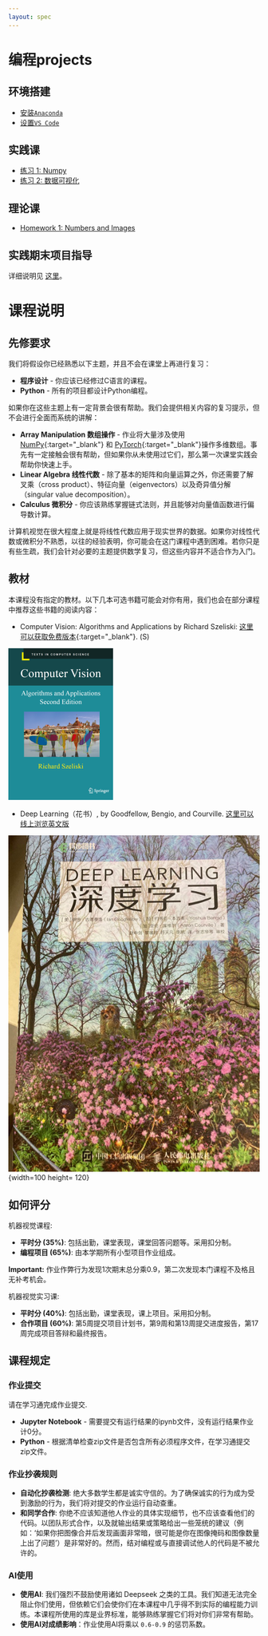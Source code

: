 ```yaml
---
layout: spec
---
```


<link href="style.css" rel="stylesheet">




# 编程projects

## 环境搭建

- [安装`Anaconda`](conda.md)
- [设置`VS Code`](vscode.md)

## 实践课
- [练习 1: Numpy](hw1.md)
- [练习 2: 数据可视化](hw2.md)

## 理论课
- [Homework 1: Numbers and Images](hw1en.md)

## 实践期末项目指导

详细说明见 [这里](proj.md)。

# 课程说明

## 先修要求

我们将假设你已经熟悉以下主题，并且不会在课堂上再进行复习：
- **程序设计** - 你应该已经修过C语言的课程。
- **Python** - 所有的项目都设计Python编程。

如果你在这些主题上有一定背景会很有帮助。我们会提供相关内容的复习提示，但不会进行全面而系统的讲解：
- **Array Manipulation 数组操作** - 作业将大量涉及使用 [NumPy](https://numpy.org/){:target="_blank"} 和 [PyTorch](https://pytorch.org/){:target="_blank"}操作多维数组。事先有一定接触会很有帮助，但如果你从未使用过它们，那么第一次课堂实践会帮助你快速上手。
- **Linear Algebra 线性代数** - 除了基本的矩阵和向量运算之外，你还需要了解叉乘（cross product）、特征向量（eigenvectors）以及奇异值分解（singular value decomposition）。
- **Calculus 微积分** - 你应该熟练掌握链式法则，并且能够对向量值函数进行偏导数计算。

计算机视觉在很大程度上就是将线性代数应用于现实世界的数据。如果你对线性代数或微积分不熟悉，以往的经验表明，你可能会在这门课程中遇到困难。若你只是有些生疏，我们会针对必要的主题提供数学复习，但这些内容并不适合作为入门。

## 教材

本课程没有指定的教材。以下几本可选书籍可能会对你有用，我们也会在部分课程中推荐这些书籍的阅读内容：
- Computer Vision: Algorithms and Applications by Richard Szeliski: [这里可以获取免费版本](http://szeliski.org/Book/){:target="_blank"}. (S)

![Alt text](assets/Szeliski2ndBookFrontCover.png "Jupyter")

- Deep Learning（花书）, by Goodfellow, Bengio, and Courville. [这里可以线上浏览英文版](https://www.deeplearningbook.org/)

![Alt text](assets/goodfellow.jpeg "Jupyter"){width=100 height= 120}

## 如何评分

机器视觉课程:
- **平时分 (35%)**: 包括出勤，课堂表现，课堂回答问题等。采用扣分制。
- **编程项目 (65%)**: 由本学期所有小型项目作业组成。

<div class="primer-spec-callout warning" markdown="1">
   
   **Important:** 作业作弊行为发现1次期末总分乘0.9，第二次发现本门课程不及格且无补考机会。

</div>


机器视觉实习课:
- **平时分 (40%)**: 包括出勤，课堂表现，课上项目。采用扣分制。
- **合作项目 (60%)**: 第5周提交项目计划书，第9周和第13周提交进度报告，第17周完成项目答辩和最终报告。







## 课程规定

### 作业提交
请在学习通完成作业提交.
- **Jupyter Notebook** - 需要提交有运行结果的ipynb文件，没有运行结果作业计0分。
- **Python** - 根据清单检查zip文件是否包含所有必须程序文件，在学习通提交zip文件。

### 作业抄袭规则
- **自动化抄袭检测**: 绝大多数学生都是诚实守信的。为了确保诚实的行为成为受到激励的行为，我们将对提交的作业运行自动查重。
- **和同学合作**: 你绝不应该知道他人作业的具体实现细节，也不应该查看他们的代码。以团队形式合作，以及就输出结果或策略给出一些笼统的建议（例如：‘如果你把图像合并后发现画面非常暗，很可能是你在图像掩码和图像数量上出了问题’）是非常好的。然而，结对编程或与直接调试他人的代码是不被允许的。

### AI使用
- **使用AI**: 我们强烈不鼓励使用诸如 Deepseek 之类的工具。我们知道无法完全阻止你们使用，但依赖它们会使你们在本课程中几乎得不到实际的编程能力训练。本课程所使用的库是业界标准，能够熟练掌握它们将对你们非常有帮助。
- **使用AI对成绩影响**：作业使用AI将乘以 `0.6-0.9` 的惩罚系数。
